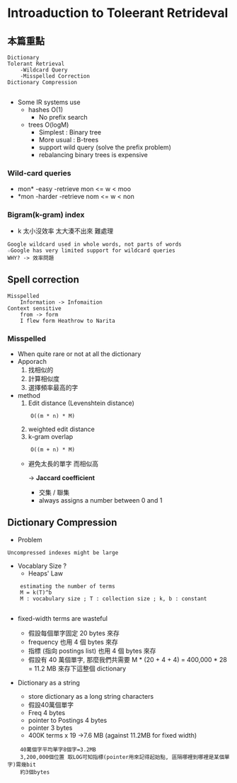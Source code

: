 # Introaduction to Toleerant Retrideval
## 本篇重點
```
Dictionary
Tolerant Retrieval
    -Wildcard Query
    -Misspelled Correction
Dictionary Compression
```
##
* Some IR systems use
    * hashes O(1)
        * No prefix search
    * trees O(logM)
        * Simplest : Binary tree
        * More usual : B-trees
        * support wild query (solve the prefix problem)
        * rebalancing binary trees is expensive

### Wild-card queries
* mon*
    -easy
    -retrieve mon <= w < moo
* *mon
    -harder
    -retrieve nom <= w < non

### Bigram(k-gram) index
* k 太小沒效率 太大湊不出來 難處理

```
Google wildcard used in whole words, not parts of words
☆Google has very limited support for wildcard queries
WHY? -> 效率問題
```

## Spell correction
```
Misspelled
    Information -> Infomaition
Context sensitive
    from -> form
    I flew form Heathrow to Narita
```
### Misspelled
* When 
    quite rare or not at all the dictionary
* Apporach
    1. 找相似的
    2. 計算相似度
    3. 選擇頻率最高的字
* method
    1. Edit distance (Levenshtein distance)
    ```
        O((m * n) * M)
    ```
    2. weighted edit distance
    3. k-gram overlap
    ```
        O((m + n) * M)
    ```
    * 避免太長的單字 而相似高 

        -> **Jaccard coefficient**
        * 交集 / 聯集
        * always assigns a number between 0 and 1

## Dictionary Compression
* Problem
```
Uncompressed indexes might be large
```
* Vocablary Size ?
    * Heaps' Law
```
    estimating the number of terms
    M = k(T)^b 
    M : vocabulary size ; T : collection size ; k, b : constant
```
##
* fixed-width terms are wasteful
    * 假設每個單字固定 20 bytes 來存
    * frequency 也用 4 個 bytes 來存
    * 指標 (指向 postings list) 也用 4 個 bytes 來存
    * 假設有 40 萬個單字, 那麼我們共需要 M * (20 + 4 + 4) = 400,000 * 28 = 11.2 MB 來存下這整個 dictionary

* Dictionary as a string
    * store dictionary as a long string characters
    * 假設40萬個單字
    * Freq 4 bytes
    * pointer to Postings 4 bytes
    * pointer 3 bytes
    * 400K terms x 19 ->7.6 MB (against 11.2MB
    for fixed width)
```
    40萬個字平均單字8個字=3.2MB
    3,200,000個位置 取LOG可知指標(pointer用來記得起始點, 區隔哪裡到哪裡是某個單字)需幾bit
    約3個bytes
``` 